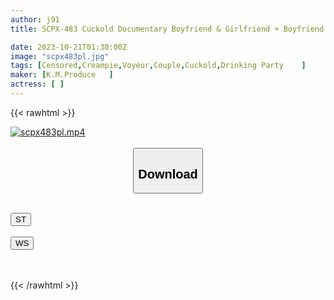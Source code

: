 ```yaml
---
author: j91
title: SCPX-483 Cuckold Documentary Boyfriend & Girlfriend + Boyfriend's Home Drinking Party Gets Exciting... When The Boyfriend Gets Drunk, There's A 120% Chance That The Drunk Girlfriend Will Cheat Next To Him While He's Sleeping.

date: 2023-10-21T01:30:00Z
image: "scpx483pl.jpg"
tags: [Censored,Creampie,Voyeur,Couple,Cuckold,Drinking Party	 ]
maker: [K.M.Produce   ]
actress: [ ]
---
```



{{< rawhtml >}}

<div class="video" data-videoid="kPl0vX4XvKCO2Ga">
    <a href="javascript:;">
        <img src="https://my.j91.asia/posts/scpx483pl/scpx483pl.jpg" width="WIDTH" height="HEIGHT" alt="scpx483pl.mp4" loading="lazy">
    </a>
</div>

<script type="text/javascript" src="https://j91.asia/asset/on-demand-st.js"></script>

<br>
  <link rel="stylesheet" href="https://j91.asia/asset/bs5.css">
  
  <center>
  <button class="btn btn-primary" type="button" data-bs-toggle="collapse" data-bs-target=".multi-collapse" aria-expanded="false" aria-controls="multiCollapseExample1 multiCollapseExample2"><h2>Download</h2></button></center>
</p>
<div class="row">
  <div class="col">
    <div class="collapse multi-collapse" id="multiCollapseExample1">
      <div class="card card-body">
	      	      <br>
<div class="buttons">  
<a href="https://streamtape.to/v/kPl0vX4XvKCO2Ga"><button class="btn-hover color-3"><i class="fa fa-download"></i> ST</button></a></div>
    </div>
  </div>
</div>
  <div class="col">
    <div class="collapse multi-collapse" id="multiCollapseExample2">
      <div class="card card-body">
	      <br>
<div class="buttons">
    <a href="https://wolfstream.tv/sx5vazee6q67"><button class="btn-hover color-9"><i class="fa fa-download"></i> WS</button></a></div>
<br><br>
      </div>
    </div>
  </div>
</div>

{{< /rawhtml >}}